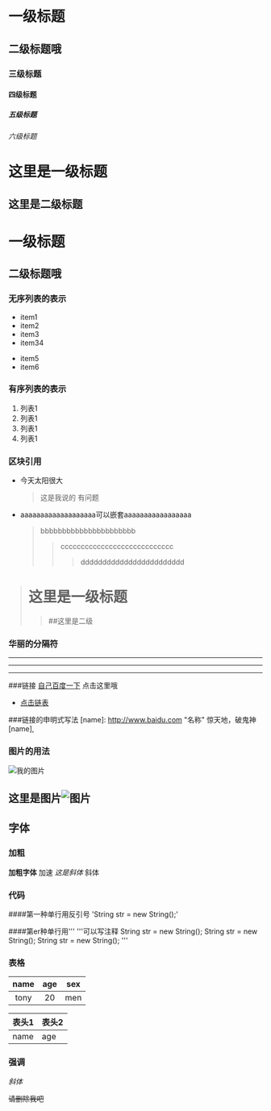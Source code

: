 # 一级标题
##  二级标题哦
### 三级标题
#### 四级标题
##### 五级标题
###### 六级标题

这里是一级标题
===============
这里是二级标题
---------------

# 一级标题 #
##  二级标题哦 ##

### 无序列表的表示
* item1
* item2
* item3
* item34
+ item5
+ item6

### 有序列表的表示
1. 列表1
2. 列表1
3. 列表1
3. 列表1

### 区块引用
* 今天太阳很大
    > 这是我说的
    有问题
* aaaaaaaaaaaaaaaaaaa可以嵌套aaaaaaaaaaaaaaaaa
   > bbbbbbbbbbbbbbbbbbbbbb
   >> cccccccccccccccccccccccccccc
   >>> dddddddddddddddddddddddd

> # 这里是一级标题
>> ##这里是二级

### 华丽的分隔符
----------------
***************
_____________________

###链接
[自己百度一下](http://www.baidu.com) 点击这里哦

* [点击链表](http://www.baidu.com)

###链接的申明式写法
[name]: http://www.baidu.com "名称"
惊天地，破鬼神[name],

### 图片的用法
![我的图片](https://www.cnblogs)

[图片]: https//www.cnblogs

这里是图片![图片]
---------------------
## 字体
### 加粗
**加粗字体** 加速
*这是斜体* 斜体


### 代码
####第一种单行用反引号
'String str =  new String();'

####第er种单行用'''
'''可以写注释
String str =  new String();
String str =  new String();
String str =  new String();
'''

### 表格
|name|age|sex|
|:---:|:---:|:---:|
|tony|20|men|

表头1|表头2
------|------
name | age 

### 强调
*斜体*

~~请删除我吧~~




 







   


